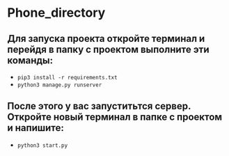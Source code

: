 # Phone_directory
## Для запуска проекта откройте терминал  и перейдя в папку с проектом выполните эти команды:
- `pip3 install -r requirements.txt`
- `python3 manage.py runserver`
## После этого у вас запуститьтся сервер. Откройте новый терминал в папке с проектом и напишите:
- `python3 start.py`

